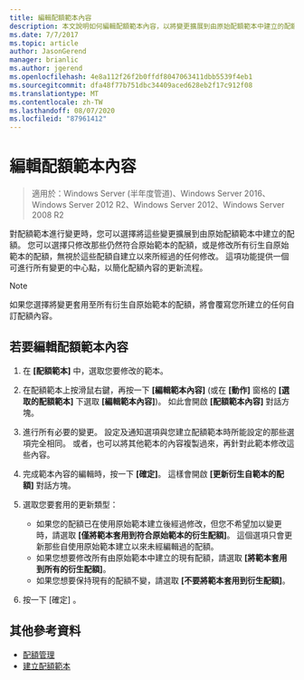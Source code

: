 ```yaml
---
title: 編輯配額範本內容
description: 本文說明如何編輯配額範本內容，以將變更擴展到由原始配額範本中建立的配額
ms.date: 7/7/2017
ms.topic: article
author: JasonGerend
manager: brianlic
ms.author: jgerend
ms.openlocfilehash: 4e8a112f26f2b0ffdf8047063411dbb5539f4eb1
ms.sourcegitcommit: dfa48f77b751dbc34409aced628eb2f17c912f08
ms.translationtype: MT
ms.contentlocale: zh-TW
ms.lasthandoff: 08/07/2020
ms.locfileid: "87961412"
---
```

# <a name="edit-quota-template-properties"></a>編輯配額範本內容

> 適用於：Windows Server (半年度管道)、Windows Server 2016、Windows Server 2012 R2、Windows Server 2012、Windows Server 2008 R2

對配額範本進行變更時，您可以選擇將這些變更擴展到由原始配額範本中建立的配額。 您可以選擇只修改那些仍然符合原始範本的配額，或是修改所有衍生自原始範本的配額，無視於這些配額自建立以來所經過的任何修改。 這項功能提供一個可進行所有變更的中心點，以簡化配額內容的更新流程。

> [!Note]
> 如果您選擇將變更套用至所有衍生自原始範本的配額，將會覆寫您所建立的任何自訂配額內容。

## <a name="to-edit-quota-template-properties"></a>若要編輯配額範本內容

1.  在 **\[配額範本\]** 中，選取您要修改的範本。

2.  在配額範本上按滑鼠右鍵，再按一下 **\[編輯範本內容\]** (或在 **\[動作\]** 窗格的 **\[選取的配額範本\]** 下選取 **\[編輯範本內容\]**)。 如此會開啟 **\[配額範本內容\]** 對話方塊。

3.  進行所有必要的變更。 設定及通知選項與您建立配額範本時所能設定的那些選項完全相同。 或者，也可以將其他範本的內容複製過來，再針對此範本修改這些內容。

4.  完成範本內容的編輯時，按一下 **\[確定\]**。 這樣會開啟 **\[更新衍生自範本的配額\]** 對話方塊。

5.  選取您要套用的更新類型：

    -   如果您的配額已在使用原始範本建立後經過修改，但您不希望加以變更時，請選取 **\[僅將範本套用到符合原始範本的衍生配額\]**。 這個選項只會更新那些自使用原始範本建立以來未經編輯過的配額。
    -   如果您想要修改所有由原始範本中建立的現有配額，請選取 **\[將範本套用到所有的衍生配額\]**。
    -   如果您想要保持現有的配額不變，請選取 **\[不要將範本套用到衍生配額\]**。

6.  按一下 [確定]  。

## <a name="additional-references"></a>其他參考資料

-   [配額管理](quota-management.md)
-   [建立配額範本](create-quota-template.md)


